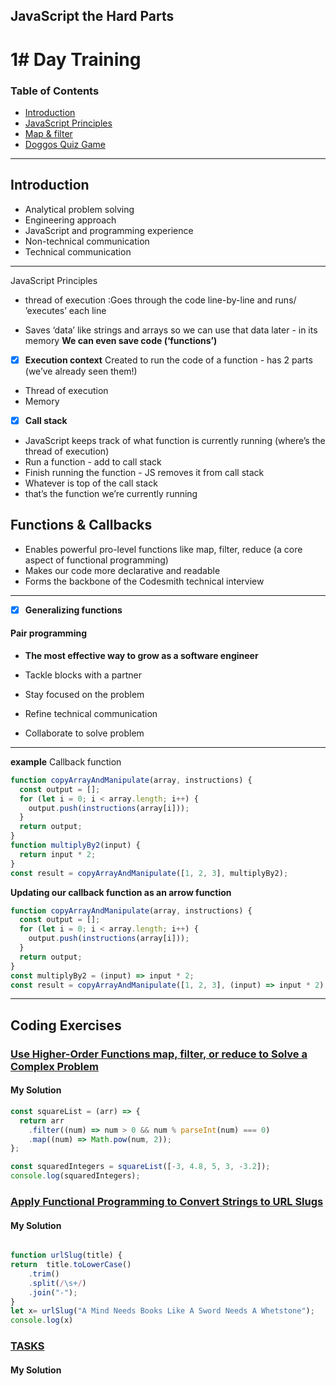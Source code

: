 ## JavaScript the Hard Parts

# 1# Day Training

### Table of Contents

- [Introduction](#introduction)
- [JavaScript Principles](#javaScript-principles)
- [Map & filter](#map-&-filter)
- [Doggos Quiz Game](#Doggos-Quiz-Game)

---
## Introduction

- Analytical problem
  solving
- Engineering
  approach
- JavaScript and programming
  experience
- Non-technical
  communication
- Technical
  communication

---

JavaScript Principles

- thread of execution :Goes through the code
  line-by-line and runs/ ’executes’ each line

- Saves ‘data’ like strings and
  arrays so we can use that data
  later - in its memory
  **We can even save code
  (‘functions’)**

* [x] **Execution context**
      Created to run the code of a
      function - has 2 parts (we’ve
      already seen them!)
* Thread of execution
* Memory

* [x] **Call stack**
* JavaScript keeps track of what
  function is currently running
  (where’s the thread of execution)
* Run a function - add to call stack
* Finish running the function - JS
  removes it from call stack
* Whatever is top of the call stack
* that’s the function we’re
  currently running

## Functions & Callbacks

- Enables powerful pro-level functions like map, filter, reduce (a core aspect of
  functional programming)
- Makes our code more declarative and readable
- Forms the backbone of the Codesmith technical interview

---

- [x] **Generalizing functions**

#### Pair programming

- **The most effective way to grow as a software engineer**

- Tackle blocks with a partner
- Stay focused on the problem
- Refine technical communication
- Collaborate to solve problem

---

**example** Callback function

```javascript
function copyArrayAndManipulate(array, instructions) {
  const output = [];
  for (let i = 0; i < array.length; i++) {
    output.push(instructions(array[i]));
  }
  return output;
}
function multiplyBy2(input) {
  return input * 2;
}
const result = copyArrayAndManipulate([1, 2, 3], multiplyBy2);
```

**Updating our callback function as an arrow function**

```javascript
function copyArrayAndManipulate(array, instructions) {
  const output = [];
  for (let i = 0; i < array.length; i++) {
    output.push(instructions(array[i]));
  }
  return output;
}
const multiplyBy2 = (input) => input * 2;
const result = copyArrayAndManipulate([1, 2, 3], (input) => input * 2);
```

---

## Coding Exercises

### [Use Higher-Order Functions map, filter, or reduce to Solve a Complex Problem](https://www.freecodecamp.org/learn/javascript-algorithms-and-data-structures/functional-programming/use-higher-order-functions-map-filter-or-reduce-to-solve-a-complex-problem)

#### My Solution

```javascript
const squareList = (arr) => {
  return arr
    .filter((num) => num > 0 && num % parseInt(num) === 0)
    .map((num) => Math.pow(num, 2));
};

const squaredIntegers = squareList([-3, 4.8, 5, 3, -3.2]);
console.log(squaredIntegers);
```

### [Apply Functional Programming to Convert Strings to URL Slugs](freecodecamp.org/learn/javascript-algorithms-and-data-structures/functional-programming/apply-functional-programming-to-convert-strings-to-url-slugs)

#### My Solution

```javascript

function urlSlug(title) {
return  title.toLowerCase()
    .trim()
    .split(/\s+/)
    .join("-");
}
let x= urlSlug("A Mind Needs Books Like A Sword Needs A Whetstone");
console.log(x)
```


### [TASKS]([freecodecamp.org/learn/javascript-algorithms-and-data-structures/functional-programming/apply-functional-programming-to-convert-strings-to-url-slugs](https://github.com/orjwan-alrajaby/gsg-expressjs-backend-training-2023/blob/main/learning-sprint-1/week2-day1-tasks/tasks.md))

#### My Solution

```javascript


```
